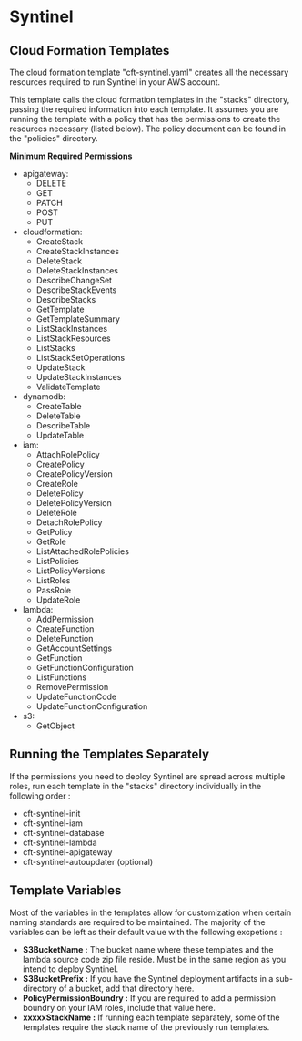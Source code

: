 # Syntinel
## Cloud Formation Templates

The cloud formation template "cft-syntinel.yaml" creates all the necessary resources required to run Syntinel in your AWS account.  

This template calls the cloud formation templates in the "stacks" directory, passing the required information into each template.  It assumes you are running the template with a policy that has the permissions to create the resources necessary (listed below).  The policy document can be found in the "policies" directory.

**Minimum Required Permissions**
- apigateway:
    - DELETE
    - GET
    - PATCH
    - POST
    - PUT
- cloudformation:
    - CreateStack
    - CreateStackInstances
    - DeleteStack
    - DeleteStackInstances
    - DescribeChangeSet
    - DescribeStackEvents
    - DescribeStacks
    - GetTemplate
    - GetTemplateSummary
    - ListStackInstances
    - ListStackResources
    - ListStacks
    - ListStackSetOperations
    - UpdateStack
    - UpdateStackInstances
    - ValidateTemplate
- dynamodb:
    - CreateTable
    - DeleteTable
    - DescribeTable
    - UpdateTable
- iam:
    - AttachRolePolicy
    - CreatePolicy
    - CreatePolicyVersion
    - CreateRole
    - DeletePolicy
    - DeletePolicyVersion
    - DeleteRole
    - DetachRolePolicy
    - GetPolicy
    - GetRole
    - ListAttachedRolePolicies
    - ListPolicies
    - ListPolicyVersions
    - ListRoles
    - PassRole
    - UpdateRole
- lambda:
    - AddPermission
    - CreateFunction
    - DeleteFunction
    - GetAccountSettings
    - GetFunction
    - GetFunctionConfiguration
    - ListFunctions
    - RemovePermission
    - UpdateFunctionCode
    - UpdateFunctionConfiguration
- s3:
    - GetObject

## Running the Templates Separately

If the permissions you need to deploy Syntinel are spread across multiple roles, run each template in the "stacks" directory individually in the following order : 

- cft-syntinel-init
- cft-syntinel-iam
- cft-syntinel-database
- cft-syntinel-lambda
- cft-syntinel-apigateway
- cft-syntinel-autoupdater (optional)

## Template Variables

Most of the variables in the templates allow for customization when certain naming standards are required to be maintained.  The majority of the variables can be left as their default value with the following excpetions : 

* **S3BucketName :** The bucket name where these templates and the lambda source code zip file reside.  Must be in the same region as you intend to deploy Syntinel.
* **S3BucketPrefix :** If you have the Syntinel deployment artifacts in a sub-directory of a bucket, add that directory here.
* **PolicyPermissionBoundry :** If you are required to add a permission boundry on your IAM roles, include that value here.
* **xxxxxStackName :** If running each template separately, some of the templates require the stack name of the previously run templates.  

